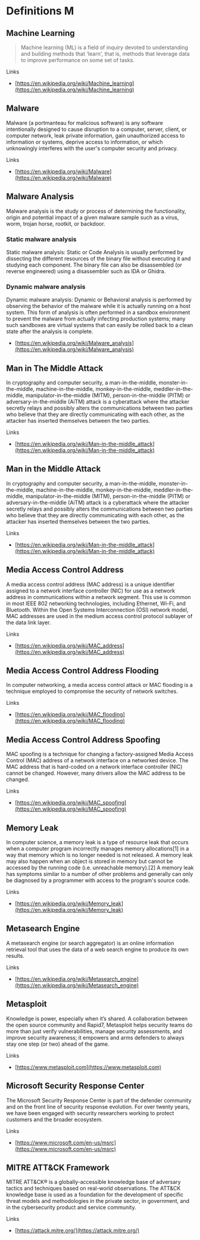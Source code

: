 # Definitions M

## Machine Learning
> Machine learning (ML) is a field of inquiry devoted to understanding and building methods that 'learn', that is, methods that leverage data to improve performance on some set of tasks.

Links
- [https://en.wikipedia.org/wiki/Machine_learning](https://en.wikipedia.org/wiki/Machine_learning)

## Malware
Malware (a portmanteau for malicious software) is any software intentionally designed to cause disruption to a computer, server, client, or computer network, leak private information, gain unauthorized access to information or systems, deprive access to information, or which unknowingly interferes with the user's computer security and privacy.

Links
- [https://en.wikipedia.org/wiki/Malware](https://en.wikipedia.org/wiki/Malware)

## Malware Analysis
Malware analysis is the study or process of determining the functionality, origin and potential impact of a given malware sample such as a virus, worm, trojan horse, rootkit, or backdoor.
 
### Static malware analysis
Static malware analysis: Static or Code Analysis is usually performed by dissecting the different resources of the binary file without executing it and studying each component.
The binary file can also be disassembled (or reverse engineered) using a disassembler such as IDA or Ghidra.

### Dynamic malware analysis
Dynamic malware analysis: Dynamic or Behavioral analysis is performed by observing the behavior of the malware while it is actually running on a host system.
This form of analysis is often performed in a sandbox environment to prevent the malware from actually infecting production systems; many such sandboxes are virtual systems that can easily be rolled back to a clean state after the analysis is complete.

- [https://en.wikipedia.org/wiki/Malware_analysis](https://en.wikipedia.org/wiki/Malware_analysis)

## Man in The Middle Attack
In cryptography and computer security, a man-in-the-middle, monster-in-the-middle, machine-in-the-middle, monkey-in-the-middle, meddler-in-the-middle, manipulator-in-the-middle (MITM), person-in-the-middle (PITM) or adversary-in-the-middle (AiTM) attack is a cyberattack where the attacker secretly relays and possibly alters the communications between two parties who believe that they are directly communicating with each other, as the attacker has inserted themselves between the two parties.

Links
- [https://en.wikipedia.org/wiki/Man-in-the-middle_attack](https://en.wikipedia.org/wiki/Man-in-the-middle_attack)

## Man in the Middle Attack
In cryptography and computer security, a man-in-the-middle, monster-in-the-middle, machine-in-the-middle, monkey-in-the-middle, meddler-in-the-middle, manipulator-in-the-middle (MITM), person-in-the-middle (PITM) or adversary-in-the-middle (AiTM) attack is a cyberattack where the attacker secretly relays and possibly alters the communications between two parties who believe that they are directly communicating with each other, as the attacker has inserted themselves between the two parties.

Links
- [https://en.wikipedia.org/wiki/Man-in-the-middle_attack](https://en.wikipedia.org/wiki/Man-in-the-middle_attack)

## Media Access Control Address
A media access control address (MAC address) is a unique identifier assigned to a network interface controller (NIC) for use as a network address in communications within a network segment.
This use is common in most IEEE 802 networking technologies, including Ethernet, Wi-Fi, and Bluetooth.
Within the Open Systems Interconnection (OSI) network model, MAC addresses are used in the medium access control protocol sublayer of the data link layer.

Links
- [https://en.wikipedia.org/wiki/MAC_address](https://en.wikipedia.org/wiki/MAC_address)
 
## Media Access Control Address Flooding
In computer networking, a media access control attack or MAC flooding is a technique employed to compromise the security of network switches.

Links
- [https://en.wikipedia.org/wiki/MAC_flooding](https://en.wikipedia.org/wiki/MAC_flooding)

## Media Access Control Address Spoofing
MAC spoofing is a technique for changing a factory-assigned Media Access Control (MAC) address of a network interface on a networked device.
The MAC address that is hard-coded on a network interface controller (NIC) cannot be changed.
However, many drivers allow the MAC address to be changed.

Links
- [https://en.wikipedia.org/wiki/MAC_spoofing](https://en.wikipedia.org/wiki/MAC_spoofing)

## Memory Leak
In computer science, a memory leak is a type of resource leak that occurs when a computer program incorrectly manages memory allocations[1] in a way that memory which is no longer needed is not released. A memory leak may also happen when an object is stored in memory but cannot be accessed by the running code (i.e. unreachable memory).[2] A memory leak has symptoms similar to a number of other problems and generally can only be diagnosed by a programmer with access to the program's source code.

Links
- [https://en.wikipedia.org/wiki/Memory_leak](https://en.wikipedia.org/wiki/Memory_leak)

## Metasearch Engine
A metasearch engine (or search aggregator) is an online information retrieval tool that uses the data of a web search engine to produce its own results.

Links
- [https://en.wikipedia.org/wiki/Metasearch_engine](https://en.wikipedia.org/wiki/Metasearch_engine)

## Metasploit
Knowledge is power, especially when it’s shared.
A collaboration between the open source community and Rapid7, Metasploit helps security teams do more than just verify vulnerabilities, manage security assessments, and improve security awareness; it empowers and arms defenders to always stay one step (or two) ahead of the game.

Links
- [https://www.metasploit.com](https://www.metasploit.com)


## Microsoft Security Response Center
The Microsoft Security Response Center is part of the defender community and on the front line of security response evolution.
For over twenty years, we have been engaged with security researchers working to protect customers and the broader ecosystem.

Links
- [https://www.microsoft.com/en-us/msrc](https://www.microsoft.com/en-us/msrc)

## MITRE ATT&CK Framework
MITRE ATT&CK® is a globally-accessible knowledge base of adversary tactics and techniques based on real-world observations.
The ATT&CK knowledge base is used as a foundation for the development of specific threat models and methodologies in the private sector, in government, and in the cybersecurity product and service community.

Links
- [https://attack.mitre.org/](https://attack.mitre.org/)
